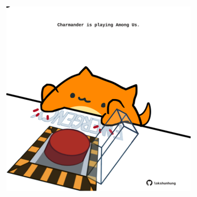 <!-- built at 20/07/2022, 06:01:01 UTC -->
<p align="center">
  <img width="500" height="500" src="./ReadmeImage.svg">
</p>
